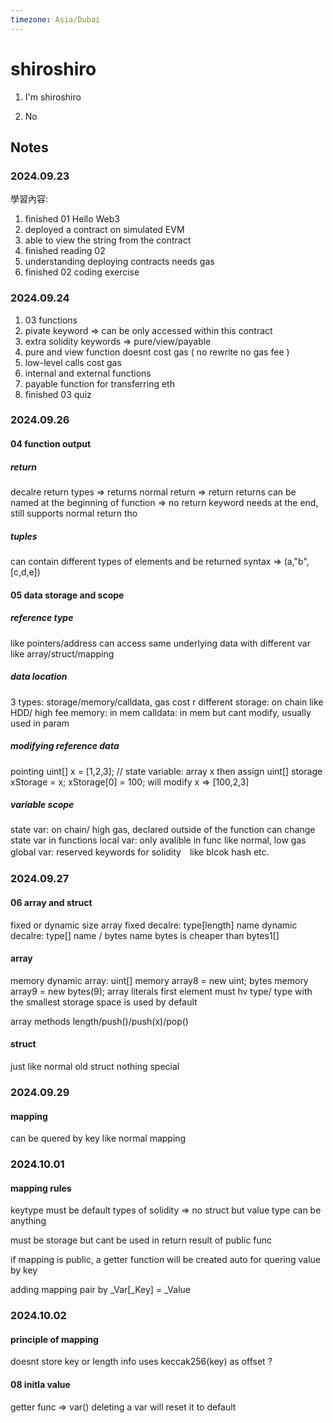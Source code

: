 ```yaml
---
timezone: Asia/Dubai
---
```


# shiroshiro

1. I'm shiroshiro

2. No
   
## Notes

<!-- Content_START -->

### 2024.09.23

學習內容: 

1. finished 01 Hello Web3
2. deployed a contract on simulated EVM 
3. able to view the string from the contract
4. finished reading 02
5. understanding deploying contracts needs gas
6. finished 02 coding exercise


### 2024.09.24
1. 03 functions
2. pivate keyword => can be only accessed within this contract
3. extra solidity keywords => pure/view/payable
4. pure and view function doesnt cost gas ( no rewrite no gas fee )
5. low-level calls cost gas
6. internal and external functions
7. payable function for transferring eth
8. finished 03 quiz

### 2024.09.26

#### 04 function output
##### return
decalre return types => returns
normal return => return
returns can be named at the beginning of function => no return keyword needs at the end, still supports normal return tho

##### tuples
can contain different types of elements and be returned
syntax => (a,"b", [c,d,e])

#### 05 data storage and scope

##### reference type 
like pointers/address
can access same underlying data with different var like array/struct/mapping
##### data location
3 types: storage/memory/calldata, gas cost r different
storage: on chain like HDD/ high fee
memory: in mem
calldata: in mem but cant modify, usually used in param
##### modifying reference data
pointing uint[] x = [1,2,3]; // state variable: array x
then assign uint[] storage xStorage = x; xStorage[0] = 100; 
will modify x => [100,2,3]

##### variable scope
state var: on chain/ high gas, declared outside of the function
    can change state var in functions
local var: only avalible in func like normal, low gas
global var: reserved keywords for solidity　like blcok hash etc.
    

### 2024.09.27

#### 06 array and struct
fixed or dynamic size array
fixed decalre: type[length] name
dynamic decalre: type[] name / bytes name
bytes is cheaper than bytes1[]

#### array
memory dynamic array:  uint[] memory array8 = new uint[](5);
    bytes memory array9 = new bytes(9);
array literals first element must hv type/ type with the smallest storage space is used by default

array methods length/push()/push(x)/pop()

#### struct
just like normal old struct nothing special

### 2024.09.29

#### mapping

can be quered by key like normal mapping

### 2024.10.01

#### mapping rules

keytype must be default types of solidity => no struct
but value type can be anything

must be storage but cant be used in return result of public func

if mapping is public,  a getter function will be created auto for quering value by key

adding mapping pair by _Var[_Key] = _Value

### 2024.10.02

#### principle of mapping

doesnt store key or length info
uses keccak256(key) as offset ?

#### 08 initla value

getter func => var()
deleting a var will reset it to default



<!-- Content_END -->
